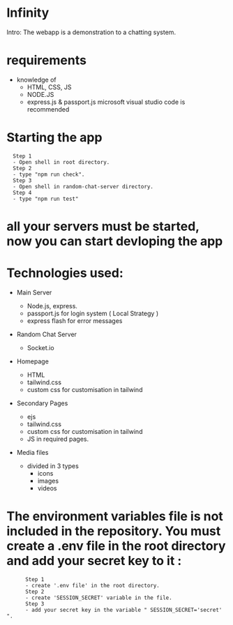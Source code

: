 # Infinity
Intro:
The webapp is a demonstration to a chatting system.

 # requirements
 - knowledge of
   - HTML, CSS, JS
   - NODE.JS
   - express.js & passport.js
 microsoft visual studio code is recommended

# Starting the app
      Step 1
      - Open shell in root directory.
      Step 2
      - type "npm run check".
      Step 3
      - Open shell in random-chat-server directory.
      Step 4
      - type "npm run test"
# all your servers must be started, now you can start devloping the app

# Technologies used:

* Main Server 
   - Node.js, express.
   - passport.js for login system ( Local Strategy )
   - express flash for error messages
* Random Chat Server
   - Socket.io
       
* Homepage
   - HTML 
   - tailwind.css 
   - custom css for customisation in tailwind
* Secondary Pages
   - ejs 
   - tailwind.css 
   - custom css for customisation in tailwind
   - JS in required pages.

* Media files
   - divided in 3 types 
     - icons
     - images
     - videos


# The environment variables file is not included in the repository. You must create a .env file in the root directory and add your secret key to it :

          Step 1
          - create '.env file' in the root directory.
          Step 2
          - create 'SESSION_SECRET' variable in the file.
          Step 3 
          - add your secret key in the variable " SESSION_SECRET='secret' ".
